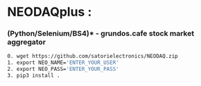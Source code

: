 # NEODAQplus :

### (Python/Selenium/BS4)* - grundos.cafe stock market aggregator
```bash
0. wget https://github.com/satorielectronics/NEODAQ.zip
1. export NEO_NAME='ENTER_YOUR_USER'
2. export NEO_PASS='ENTER_YOUR_PASS'
3. pip3 install .
```
